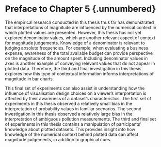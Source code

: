 # Preface to Chapter 5 {.unnumbered}

The empirical research conducted in this thesis thus far has demonstrated that interpretations of magnitude are influenced by the numerical context in which plotted values are presented. However, this thesis has not yet explored denominator values, which are another relevant aspect of context for magnitude judgements. Knowledge of a denominator is relevant to judging absolute frequencies. For example, when evaluating a business expense, awareness of the total available budget can provide perspective on the magnitude of the amount spent. Including denominator values in axes is another example of conveying relevant values that do not appear in plotted data. Therefore, the third and final investigation in this thesis explores how this type of contextual information informs interpretations of magnitude in bar charts.

This final set of experiments can also assist in understanding how the influence of visualisation design choices on a viewer’s interpretation is affected by their awareness of a dataset’s characteristics. The first set of experiments in this thesis observed a relatively small bias in the interpretation of probability values in familiar scenarios. The second investigation in this thesis observed a relatively large bias in the interpretation of ambiguous pollution measurements. The third and final set of experiments in this thesis contains a manipulation of participants’ knowledge about plotted datasets. This provides insight into how knowledge of the numerical context behind plotted data can affect magnitude judgements, in addition to graphical cues.